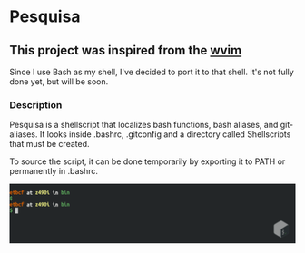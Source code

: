 # Pesquisa

## This project was inspired from the [wvim](https://ctoomey.com/writing/which-plus-vim-wvim/ "Visit Chris Toomey website")

Since I use Bash as my shell, I've decided to port it to that shell. It's not fully done yet, but will be soon.

### Description

Pesquisa is a shellscript that localizes bash functions, bash aliases, and git-aliases.
It looks inside .bashrc, .gitconfig and a directory called Shellscripts that must be created.

To source the script, it can be done temporarily by exporting it to PATH or permanently in .bashrc.

![Project GIF showcase](Images/render1730518053182.gif)

#
